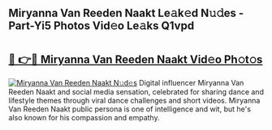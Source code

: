 ## Miryanna Van Reeden Naakt Le𝚊k𝚎d N𝚞𝚍es - Part-Yi5 Photos Vid𝚎o Le𝚊ks Q1vpd

# <h2><a href="http://fb2pug0.evod.top/?m=Miryanna+Van+Reeden+Naakt">🔗 👉🔴 Miryanna Van Reeden Naakt Vid𝚎o Ph𝚘t𝚘s</a></h2>

[![Miryanna Van Reeden Naakt N𝚞d𝚎s](https://i.imgur.com/8V9OHl7.gif)](http://fb2pug0.evod.top/?m=Miryanna+Van+Reeden+Naakt)
Digital influencer Miryanna Van Reeden Naakt and social media sensation, celebrated for sharing dance and lifestyle themes through viral dance challenges and short videos. Miryanna Van Reeden Naakt public persona is one of intelligence and wit, but he's also known for his compassion and empathy. 
